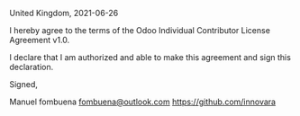United Kingdom, 2021-06-26

I hereby agree to the terms of the Odoo Individual Contributor License
Agreement v1.0.

I declare that I am authorized and able to make this agreement and sign this
declaration.

Signed,

Manuel fombuena <fombuena@outlook.com> https://github.com/innovara
